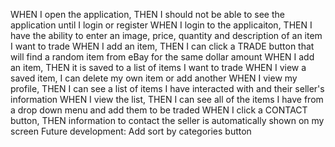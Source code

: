 WHEN I open the application, THEN I should not be able to see the application until I login or register
WHEN I login to the applicaiton, THEN I have the ability to enter an image, price, quantity and description of an item I want to trade
WHEN I add an item, THEN I can click a TRADE button that will find a random item from eBay for the same dollar amount
WHEN I add an item, THEN it is saved to a list of items I want to trade
WHEN I view a saved item, I can delete my own item or add another
WHEN I view my profile, THEN I can see a list of items I have interacted with and their seller's information
WHEN I view the list, THEN I can see all of the items I have from a drop down menu and add them to be traded
WHEN I click a CONTACT button, THEN information to contact the seller is automatically shown on my screen
Future development:
Add sort by categories button
